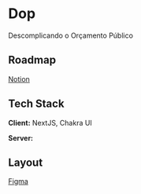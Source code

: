 # Dop

Descomplicando o Orçamento Público



## Roadmap

[Notion]()


## Tech Stack

**Client:** NextJS, Chakra UI

**Server:**


## Layout

[Figma](https://www.figma.com/file/pSSKOqx6N8U6CRQJ6MVd3L/Projeto-dop?node-id=0%3A1)

